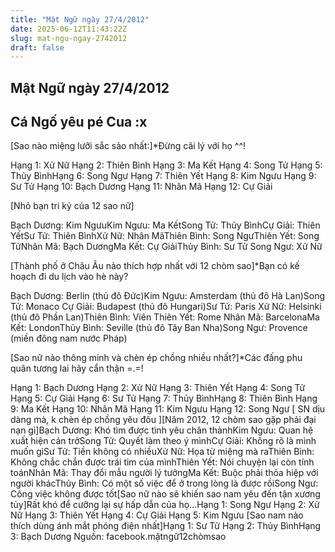 ```yaml
---
title: "Mật Ngữ ngày 27/4/2012"
date: 2025-06-12T11:43:22Z
slug: mat-ngu-ngay-2742012
draft: false
---
```


## Mật Ngữ ngày 27/4/2012

## Cá Ngố yêu pé Cua :x

[Sao nào miệng lưỡi sắc sảo nhất:]*Đừng cãi lý với họ ^^!

 Hạng 1: Xử Nữ Hạng 2: Thiên Bình Hạng 3: Ma Kết Hạng 4: Song Tử Hạng 5: Thủy BìnhHạng 6: Song Ngư Hạng 7: Thiên Yết Hạng 8: Kim Ngưu Hạng 9: Sư Tử Hạng 10: Bạch Dương Hạng 11: Nhân Mã Hạng 12: Cự Giải
 
 [Nhỏ bạn tri kỷ của 12 sao nữ]

 Bạch Dương: Kim NgưuKim Ngưu: Ma KếtSong Tử: Thủy BìnhCự Giải: Thiên YếtSư Tử: Thiên BìnhXử Nữ: Nhân MãThiên Bình: Song NgưThiên Yết: Song TửNhân Mã: Bạch DươngMa Kết: Cự GiảiThủy Bình: Sư Tử Song Ngư: Xử Nữ
 
 [Thành phố ở Châu Âu nào thích hợp nhất với 12 chòm sao]*Bạn có kế hoạch đi du lịch vào hè này?

 Bạch Dương: Berlin (thủ đô Đức)Kim Ngưu: Amsterdam (thủ đô Hà Lan)Song Tử: Monaco Cự Giải: Budapest (thủ đô Hungari)Sư Tử: Paris Xử Nữ: Helsinki (thủ đô Phần Lan)Thiên Bình: Viên Thiên Yết: Rome Nhân Mã: BarcelonaMa Kết: LondonThủy Bình: Seville (thủ đô Tây Ban Nha)Song Ngư: Provence (miền đông nam nước Pháp)
 
 [Sao nữ nào thông minh và chèn ép chồng nhiều nhất?]*Các đấng phu quân tương lai hãy cẩn thận =.=!

 Hạng 1: Bạch Dương Hạng 2: Xử Nữ Hạng 3: Thiên Yết Hạng 4: Song Tử Hạng 5: Cự Giải Hạng 6: Sư Tử Hạng 7: Thủy BìnhHạng 8: Thiên Bình Hạng 9: Ma Kết Hạng 10: Nhân Mã Hạng 11: Kim Ngưu Hạng 12: Song Ngư [ SN dịu dàng mà, k chèn ép chồng yêu đôu ][Năm 2012, 12 chòm sao gặp phải đại nạn gì]Bạch Dương: Khó tìm được tình yêu chân thànhKim Ngưu: Quan hệ xuất hiện cản trởSong Tử: Quyết làm theo ý mìnhCự Giải: Không rõ là mình muốn gìSư Tử: Tiền không có nhiềuXử Nữ: Họa từ miệng mà raThiên Bình: Không chắc chắn được trái tim của mìnhThiên Yết: Nói chuyện lại còn tính toánNhân Mã: Thay đổi mẫu người lý tưởngMa Kết: Buộc phải thỏa hiệp với người khácThủy Bình: Có một số việc để ở trong lòng là được rồiSong Ngư: Công việc không được tốt[Sao nữ nào sẽ khiến sao nam yêu đến tận xương tủy]Rất khó để cưỡng lại sự hấp dẫn của họ...Hạng 1: Song Ngư Hạng 2: Xử Nữ Hạng 3: Thiên Yết Hạng 4: Cự Giải Hạng 5: Kim Ngưu [Sao nam nào thích dùng ánh mắt phóng điện nhất]Hạng 1: Sư Tử Hạng 2: Thủy BìnhHạng 3: Bạch Dương Nguồn: facebook.mậtngữ12chòmsao